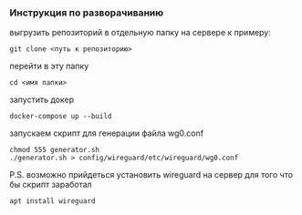 ### Инструкция по разворачиванию

выгрузить репозиторий в отдельную папку на сервере
к примеру:
```
git clone <путь к репозиторию>
```

перейти в эту папку
```
cd <имя папки>
```

запустить докер
```
docker-compose up --build
```

запускаем скрипт для генерации файла wg0.conf
```
chmod 555 generator.sh
./generator.sh > config/wireguard/etc/wireguard/wg0.conf
```

P.S.
возможно прийдеться установить wireguard на сервер
для того что бы скрипт заработал
```
apt install wireguard
```